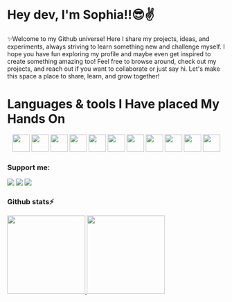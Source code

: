 <h1><align="center"> Hey dev, I'm Sophia!!😎✌️</h1>
 ✨Welcome to my Github universe! Here I share my projects, ideas, and experiments, always striving to learn something new and challenge myself. I hope you have fun exploring my profile and maybe even get inspired to create something amazing too! Feel free to browse around, check out my projects, and reach out if you want to collaborate or just say hi. Let's make this space a place to share, learn, and grow together!

<h1><align="center"> Languages & tools  I Have placed My Hands On </h1> 

<p align="center">
  <img src="https://cdn.jsdelivr.net/gh/devicons/devicon/icons/canva/canva-original.svg" width="40" height="40"/>
  <img src="https://cdn.jsdelivr.net/gh/devicons/devicon/icons/html5/html5-original.svg" width="40" height="40"/>
  <img src="https://cdn.jsdelivr.net/gh/devicons/devicon/icons/css3/css3-original.svg" width="40" height="40"/>
  <img src="https://cdn.jsdelivr.net/gh/devicons/devicon/icons/javascript/javascript-original.svg" width="40" height="40"/>
  <img src="https://cdn.jsdelivr.net/gh/devicons/devicon/icons/python/python-original.svg" width="40" height="40"/>
  <img src="https://cdn.jsdelivr.net/gh/devicons/devicon/icons/git/git-original.svg" width="40" height="40"/>
  <img src="https://cdn.jsdelivr.net/gh/devicons/devicon/icons/github/github-original.svg" width="40" height="40"/>
  <img src="https://cdn.jsdelivr.net/gh/devicons/devicon/icons/vscode/vscode-original.svg" width="40" height="40"/>
<img src="https://cdn.jsdelivr.net/gh/devicons/devicon/icons/linux/linux-original.svg" width="40" height="40"/>
<img src="https://cdn.jsdelivr.net/gh/devicons/devicon/icons/windows8/windows8-original.svg" width="40" height="40"/>
<img src="https://cdn.jsdelivr.net/gh/devicons/devicon/icons/docker/docker-original.svg" width="40" height="40"/>
</p>

### Support me:
<a href="https://instagram.com/ssophiamendesde" target="_blank"><img loading="lazy" src="https://img.shields.io/badge/-Instagram-%23E4405F?style=for-the-badge&logo=instagram&logoColor=white" target="_blank"></a>
<a href = "mailto:sophia.mdsouza2011@gmail.com"><img loading="lazy" src="https://img.shields.io/badge/Gmail-D14836?style=for-the-badge&logo=gmail&logoColor=white" target="_blank"></a>
<a href="https://www.linkedin.com/in/Sophia Mendes" target="_blank"><img loading="lazy" src="https://img.shields.io/badge/-LinkedIn-%230077B5?style=for-the-badge&logo=linkedin&logoColor=white" target="_blank"></a>   
</div>

### Github stats⚡
<div>
<a href="https://github.com/SophiaMDS">
<img loading="lazy" height="180em" src="https://github-readme-stats.vercel.app/api/top-langs/?username=SophiaMDS&layout=compact&langs_count=7&theme=dracula"/>
<img loading="lazy" height="180em" src="https://github-readme-stats.vercel.app/api?username=SophiaMDS&show_icons=true&theme=dracula&include_all_commits=true&count_private=true"/>
</div>
